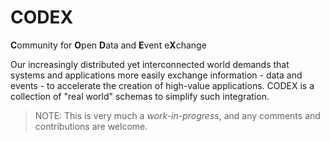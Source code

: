 # CODEX

**C**ommunity for **O**pen **D**ata and **E**vent e**X**change

Our increasingly distributed yet interconnected world demands that systems and applications more easily exchange information - data and events - to accelerate the creation of high-value applications. CODEX is a collection of "real world" schemas to simplify such integration.

> NOTE: This is very much a *work-in-progress*, and any comments and contributions are welcome.
